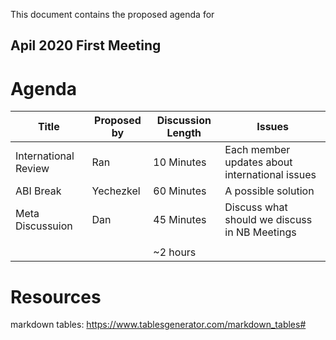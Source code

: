 
This document contains the proposed agenda for

## Apil 2020 First Meeting ##

Agenda
======

| Title                | Proposed by | Discussion Length | Issues                                         |
|----------------------|-------------|-------------------|------------------------------------------------|
| International Review | Ran         | 10 Minutes        | Each member updates about international issues |
| ABI Break            | Yechezkel   | 60 Minutes        | A possible solution                            |
| Meta Discussuion     | Dan         | 45 Minutes        | Discuss what should we discuss in NB Meetings  |
|                      |             |                   |                                                |
|                      |             | ~2 hours          |                                                |



# Resources
markdown tables: https://www.tablesgenerator.com/markdown_tables#
